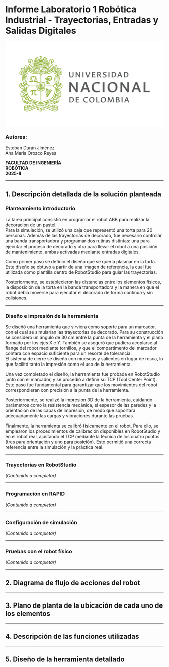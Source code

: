 # Informe Laboratorio 1 Robótica Industrial - Trayectorias, Entradas y Salidas Digitales

<img src="Imagenes/logo_3.png" alt="UNAL" width="600"/>

### Autores:  
Esteban Durán Jiménez  
Ana María Orozco Reyes  

**FACULTAD DE INGENIERÍA**  
**ROBÓTICA**  
**2025-II**



---

## 1. Descripción detallada de la solución planteada

### Planteamiento introductorio
La tarea principal consistió en programar el robot ABB para realizar la decoración de un pastel.  
Para la simulación, se utilizó una caja que representó una torta para 20 personas. Además de las trayectorias de decorado, fue necesario controlar una banda transportadora y programar dos rutinas distintas: una para ejecutar el proceso de decorado y otra para llevar el robot a una posición de mantenimiento, ambas activadas mediante entradas digitales.  

Como primer paso se definió el diseño que se quería plasmar en la torta. Este diseño se obtuvo a partir de una imagen de referencia, la cual fue utilizada como plantilla dentro de RobotStudio para guiar las trayectorias.  

Posteriormente, se establecieron las distancias entre los elementos físicos, la disposición de la torta en la banda transportadora y la manera en que el robot debía moverse para ejecutar el decorado de forma continua y sin colisiones.  

---

### Diseño e impresión de la herramienta
Se diseñó una herramienta que sirviera como soporte para un marcador, con el cual se simularían las trayectorias de decorado. Para su construcción se consideró un ángulo de 30 cm entre la punta de la herramienta y el plano formado por los ejes X e Y. También se aseguró que pudiera acoplarse al flange del robot mediante tornillos, y que el compartimento del marcador contara con espacio suficiente para un resorte de tolerancia.  
El sistema de cierre se diseñó con muescas y salientes en lugar de rosca, lo que facilitó tanto la impresión como el uso de la herramienta.  

Una vez completado el diseño, la herramienta fue probada en RobotStudio junto con el marcador, y se procedió a definir su TCP (Tool Center Point). Este paso fue fundamental para garantizar que los movimientos del robot correspondieran con precisión a la punta de la herramienta.  

Posteriormente, se realizó la impresión 3D de la herramienta, cuidando parámetros como la resistencia mecánica, el espesor de las paredes y la orientación de las capas de impresión, de modo que soportara adecuadamente las cargas y vibraciones durante las pruebas.  

Finalmente, la herramienta se calibró físicamente en el robot. Para ello, se emplearon los procedimientos de calibración disponibles en RobotStudio y en el robot real, ajustando el TCP mediante la técnica de los cuatro puntos (tres para orientación y uno para posición). Esto permitió una correcta referencia entre la simulación y la práctica real.  

---

### Trayectorias en RobotStudio
*(Contenido a completar)*  

---

### Programación en RAPID
*(Contenido a completar)*  

---

### Configuración de simulación
*(Contenido a completar)*  

---

### Pruebas con el robot físico
*(Contenido a completar)*  


---

## 2. Diagrama de flujo de acciones del robot

---

## 3. Plano de planta de la ubicación de cada uno de los elementos

---

## 4. Descripción de las funciones utilizadas

---

## 5. Diseño de la herramienta detallado

